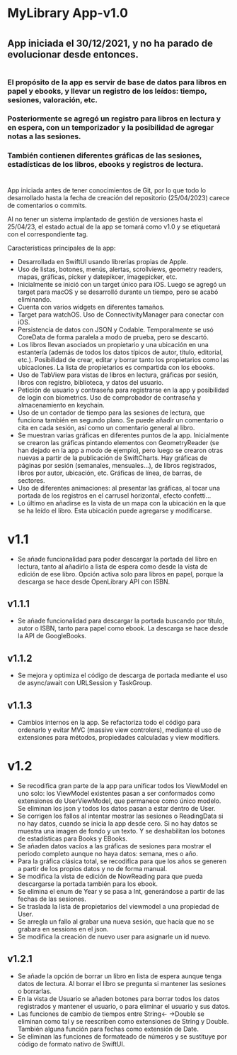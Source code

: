 # MyLibrary App-v1.0
#

## App iniciada el 30/12/2021, y no ha parado de evolucionar desde entonces.

#

### El propósito de la app es servir de base de datos para libros en papel y ebooks, y llevar un registro de los leídos: tiempo, sesiones, valoración, etc.
### Posteriormente se agregó un registro para libros en lectura y en espera, con un temporizador y la posibilidad de agregar notas a las sesiones.
### También contienen diferentes gráficas de las sesiones, estadísticas de los libros, ebooks y registros de lectura.

#

App iniciada antes de tener conocimientos de Git, por lo que todo lo desarrollado hasta la fecha de creación del repositorio (25/04/2023) carece de comentarios o commits.

Al no tener un sistema implantado de gestión de versiones hasta el 25/04/23, el estado actual de la app se tomará como v1.0 y se etiquetará con el correspondiente tag.

Características principales de la app:

* Desarrollada en SwiftUI usando librerías propias de Apple.
* Uso de listas, botones, menús, alertas, scrollviews, geometry readers, mapas, gráficas, picker y datepikcer, imagepicker, etc.
* Inicialmente se inició con un target único para iOS. Luego se agregó un target para macOS y se desarrolló durante un tiempo, pero se acabó eliminando.
* Cuenta con varios widgets en diferentes tamaños.
* Target para watchOS. Uso de 
ConnectivityManager para conectar con iOS.
* Persistencia de datos con JSON y Codable. Temporalmente se usó CoreData de forma paralela a modo de prueba, pero se descartó.
* Los libros llevan asociados un propietario y una ubicación en una estantería (además de todos los datos típicos de autor, título, editorial, etc.). Posibilidad de crear, editar y borrar tanto los propietarios como las ubicaciones. La lista de propietarios es compartida con los ebooks.
* Uso de TabView para vistas de libros en lectura, gráficas por sesión, libros con registro, biblioteca, y datos del usuario.
* Petición de usuario y contraseña para registrarse en la app y posibilidad de login con biometrics. Uso de comprobador de contraseña y almacenamiento en keychain.
* Uso de un contador de tiempo para las sesiones de lectura, que funciona también en segundo plano. Se puede añadir un comentario o cita en cada sesión, así como un comentario general al libro.
* Se muestran varias gráficas en diferentes puntos de la app. Inicialmente se crearon las gráficas pintando elementos con GeometryReader (se han dejado en la app a modo de ejemplo), pero luego se crearon otras nuevas a partir de la publicación de SwiftCharts. Hay gráficas de páginas por sesión (semanales, mensuales...), de libros registrados, libros por autor, ubicación, etc. Gráficas de línea, de barras, de sectores.
* Uso de diferentes animaciones: al presentar las gráficas, al tocar una portada de los registros en el carrusel horizontal, efecto confetti...
* Lo último en añadirse es la vista de un mapa con la ubicación en la que se ha leído el libro. Esta ubicación puede agregarse y modificarse.

#

# v1.1

* Se añade funcionalidad para poder descargar la portada del libro en lectura, tanto al añadirlo a lista de espera como desde la vista de edición de ese libro. Opción activa solo para libros en papel, porque la descarga se hace desde OpenLibrary API con ISBN.

## v1.1.1

* Se añade funcionalidad para descargar la portada buscando por título, autor o ISBN, tanto para papel como ebook. La descarga se hace desde la API de GoogleBooks.

## v1.1.2

* Se mejora y optimiza el código de descarga de portada mediante el uso de async/await con URLSession y TaskGroup.

## v1.1.3

* Cambios internos en la app. Se refactoriza todo el código para ordenarlo y evitar MVC (massive view controlers), mediante el uso de extensiones para métodos, propiedades calculadas y view modifiers.


# v1.2

* Se recodifica gran parte de la app para unificar todos los ViewModel en uno solo: los ViewModel existentes pasan a ser conformados como extensiones de UserViewModel, que permanece como único modelo. Se eliminan los json y todos los datos pasan a estar dentro de User.
* Se corrigen los fallos al intentar mostrar las sesiones o ReadingData si no hay datos, cuando se inicia la app desde cero. Si no hay datos se muestra una imagen de fondo y un texto. Y se deshabilitan los botones de estadísticas para Books y EBooks.
* Se añaden datos vacíos a las gráficas de sesiones para mostrar el periodo completo aunque no haya datos: semana, mes o año.
* Para la gráfica clásica total, se recodifica para que los años se generen a partir de los propios datos y no de forma manual.
* Se modifica la vista de edición de NowReading para que pueda descargarse la portada también para los ebook.
* Se elimina el enum de Year y se pasa a Int, generándose a partir de las fechas de las sesiones.
* Se traslada la lista de propietarios del viewmodel a una propiedad de User.
* Se arregla un fallo al grabar una nueva sesión, que hacía que no se grabara en sessions en el json.
* Se modifica la creación de nuevo user para asignarle un id nuevo.


## v1.2.1

* Se añade la opción de borrar un libro en lista de espera aunque tenga datos de lectura. Al borrar el libro se pregunta si mantener las sesiones o borrarlas.
* En la vista de Usuario se añaden botones para borrar todos los datos registrados y mantener el usuario, o para eliminar el usuario y sus datos.
* Las funciones de cambio de tiempos entre String<- ->Double se eliminan como tal y se reescriben como extensiones de String y Double. También alguna función para fechas como extensión de Date.
* Se eliminan las funciones de formateado de números y se sustituye por código de formato nativo de SwiftUI.

